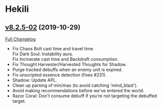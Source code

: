 # Hekili

## [v8.2.5-02](https://github.com/Hekili/hekili/tree/v8.2.5-02) (2019-10-29)
[Full Changelog](https://github.com/Hekili/hekili/compare/v8.2.5-01.01...v8.2.5-02)

- Fix Chaos Bolt cast time and travel time.  
    Fix Dark Soul: Instability aura.  
    Fix Incinerate cast time and Backdraft consumption.  
- Fix Thought Harvester/Harvested Thoughts for Shadow.  
- Purge tracked debuffs when an enemy unit is expired.  
- Fix unscripted essence detection (fixes #231).  
- Shadow:  Update APL.  
- Clean up parsing of min/max (to avoid catching 'mind\_blast').  
- Avoid making recommendations before we've entered the world.  
- Razor Coral:  Don't consume debuff if you're not targeting the debuffed target.  
